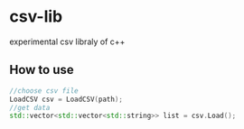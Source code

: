 # csv-lib
experimental csv libraly of  c++
## How to use
```c++:sample.cpp
//choose csv file
LoadCSV csv = LoadCSV(path);
//get data
std::vector<std::vector<std::string>> list = csv.Load();
```
